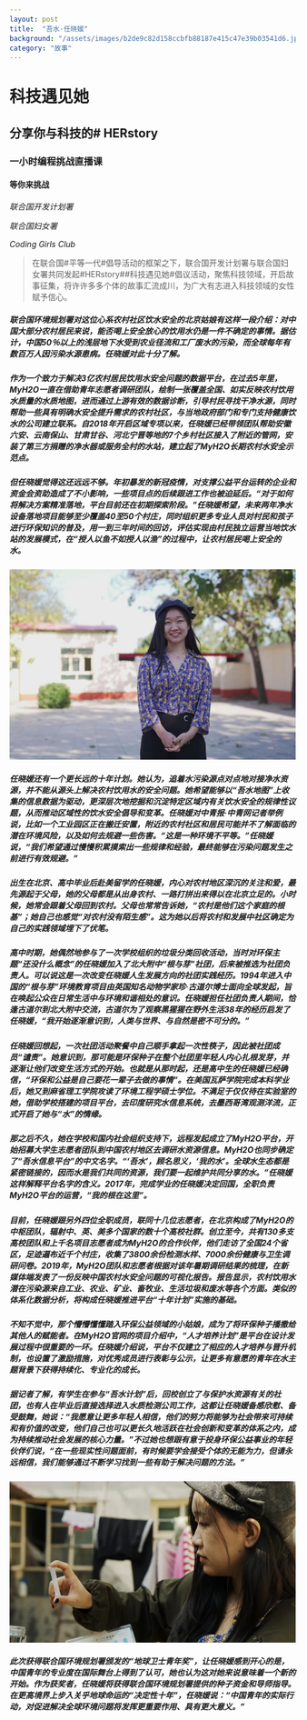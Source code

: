 ```yaml
---
layout: post
title:  "吾水·任晓媛"
background: "/assets/images/b2de9c82d158ccbfb88187e415c47e39b03541d6.jpeg"
category: "故事"
---
```


# 科技遇见她

## 分享你与科技的# HERstory

### 一小时编程挑战直播课

#### 等你来挑战

_联合国开发计划署_

_联合国妇女署_

_Coding Girls Club_

> 在联合国#平等一代#倡导活动的框架之下，联合国开发计划署与联合国妇女署共同发起#HERstory##科技遇见她#倡议活动，聚焦科技领域，开启故事征集，将许许多多个体的故事汇流成川，为广大有志进入科技领域的女性赋予信心。

##### 联合国环境规划署对这位心系农村社区饮水安全的北京姑娘有这样一段介绍：对中国大部分农村居民来说，能否喝上安全放心的饮用水仍是一件不确定的事情。据估计，中国50％以上的浅层地下水受到农业径流和工厂废水的污染，而全球每年有数百万人因污染水源患病。任晓媛对此十分了解。

##### 作为一个致力于解决3亿农村居民饮用水安全问题的数据平台，在过去5年里，MyH2O一直在借助青年志愿者调研团队，绘制一张覆盖全国、如实反映农村饮用水质量的水质地图，进而通过上游有效的数据诊断，引导村民寻找干净水源，同时帮助一些具有明确水安全提升需求的农村社区，与当地政府部门和专门支持健康饮水的公司建立联系。自2018年开启区域专项以来，任晓媛已经带领团队帮助安徽六安、云南保山、甘肃甘谷、河北宁晋等地的7个乡村社区接入了附近的管网，安装了第三方捐赠的净水器或服务全村的水站，建立起了MyH2O长期农村水安全示范点。

##### 但任晓媛觉得这还远远不够。年初暴发的新冠疫情，对支撑公益平台运转的企业和资金会资助造成了不小影响，一些项目点的后续跟进工作也被迫延后。“对于如何将解决方案精准落地，平台目前还在初期探索阶段。”任晓媛希望，未来两年净水设备落地项目能够至少覆盖40至50个村庄，同时组织更多专业人员对村民和孩子进行环保知识的普及，用一到三年时间的回访，评估实现由村民独立运营当地饮水站的发展模式，在“授人以鱼不如授人以渔”的过程中，让农村居民喝上安全的水。

![111](../assets/images/111.jpeg)

##### 任晓媛还有一个更长远的十年计划。她认为，追着水污染源点对点地对接净水资源，并不能从源头上解决农村饮用水的安全问题。她希望能够以“吾水地图”上收集的信息数据为驱动，更深层次地挖掘和沉淀特定区域内有关饮水安全的规律性议题，从而推动区域性的饮水安全倡导和变革。任晓媛对中青报·中青网记者举例说，比如一个工业园区正在搬迁安置，附近的农村社区和居民可能并不了解面临的潜在环境风险，以及如何去规避一些伤害。“这是一种环境不平等。”任晓媛说，“我们希望通过慢慢积累摸索出一些规律和经验，最终能够在污染问题发生之前进行有效规避。”

##### 出生在北京、高中毕业后赴美留学的任晓媛，内心对农村地区深沉的关注和爱，最先源起于父母，她的父母都是从出身农村、一路打拼出来得以在北京立足的。小时候，她常会跟着父母回到农村。父母也常常告诉她，“农村是他们这个家庭的根基”；她自己也感觉“对农村没有陌生感”。这为她以后将农村和发展中社区确定为自己的实践领域埋下了伏笔。

##### 高中时期，她偶然地参与了一次学校组织的垃圾分类回收活动，当时对环保主题“还没什么概念”的任晓媛加入了北大附中“根与芽”社团，后来被推选为社团负责人。可以说这是一次改变任晓媛人生发展方向的社团实践经历。1994年进入中国的“根与芽”环境教育项目由英国知名动物学家珍·古道尔博士面向全球发起，旨在唤起公众在日常生活中与环境和谐相处的意识。任晓媛担任社团负责人期间，恰逢古道尔到北大附中交流，古道尔为了观察黑猩猩在野外生活38年的经历启发了任晓媛，“我开始逐渐意识到，人类与世界、与自然是密不可分的。”

##### 任晓媛回想起，一次社团活动聚餐中自己顺手拿起一次性筷子，因此被社团成员“谴责”。她意识到，那可能是环保种子在整个社团里年轻人内心扎根发芽，并逐渐让他们改变生活方式的开始。也就是从那时起，还是高中生的任晓媛已经确信，“环保和公益是自己要花一辈子去做的事情”。在美国瓦萨学院完成本科学业后，她又到麻省理工学院攻读了环境工程学硕士学位。不满足于仅仅待在实验室的她，借助学校搭建的项目平台，去印度研究水信息系统，去墨西哥湾观测洋流，正式开启了她与“水”的情缘。

##### 那之后不久，她在学校和国内社会组织支持下，远程发起成立了MyH2O平台，开始招募大学生志愿者团队到中国农村地区去调研水资源信息。MyH2O也同步确定了“吾水信息平台”的中文名字。“‘吾水’，顾名思义，‘我的水’。全球水生态都是紧密链接的，因而水是我们共同的资源，我们要一起维护共同分享的水。”任晓媛这样解释平台名字的含义。2017年，完成学业的任晓媛决定回国，全职负责MyH2O平台的运营，“我的根在这里”。

##### 目前，任晓媛跟另外四位全职成员，联同十几位志愿者，在北京构成了MyH2O的中枢团队，辐射中、英、美多个国家的数十个高校社群。创立至今，共有130多支高校团队和上千名项目志愿者成为MyH2O的合作伙伴，他们走访了全国24个省区，足迹遍布近千个村庄，收集了3800余份检测水样、7000余份健康与卫生调研问卷。2019年，MyH2O团队和志愿者根据对该年暑期调研结果的梳理，在新媒体端发表了一份反映中国农村水安全问题的可视化报告。报告显示，农村饮用水潜在污染源来自工业、农业、矿业、畜牧业、生活垃圾和废水等各个方面。类似的体系化数据分析，将构成任晓媛推进平台“十年计划”实施的基础。

##### 不知不觉中，那个懵懵懂懂踏入环保公益领域的小姑娘，成为了将环保种子播撒给其他人的赋能者。在MyH2O官网的项目介绍中，“人才培养计划”是平台在设计发展过程中很重要的一环。任晓媛介绍说，平台不仅建立了相应的人才培养与晋升机制，也设置了激励措施，对优秀成员进行表彰与公示，让更多有意愿的青年在水主题背景下获得持续化、专业化的成长。

##### 据记者了解，有学生在参与“吾水计划”后，回校创立了与保护水资源有关的社团，也有人在毕业后直接选择进入水质检测公司工作，这都让任晓媛备感欣慰、备受鼓舞，她说：“我愿意让更多年轻人相信，他们的努力将能够为社会带来可持续和有价值的改变，他们自己也可以更长久地活跃在社会创新和变革的体系之内，成为持续推动社会发展的核心力量。”不过她也想跟有意于投身环保公益事业的年轻伙伴们说，“在一些现实性问题面前，有时候要学会接受个体的无能为力，但请永远相信，我们能够通过不断学习找到一些有助于解决问题的方法。”

![2020_2](../assets/images/2020_2.png)

##### 此次获得联合国环境规划署颁发的“地球卫士青年奖”，让任晓媛感到开心的是，中国青年的专业度在国际舞台上得到了认可，她也认为这对她来说意味着一个新的开始。作为获奖者，任晓媛将获得联合国环境规划署提供的种子资金和导师指导。在更高境界上步入关乎地球命运的“决定性十年”，任晓媛说：“中国青年的实际行动，对促进解决全球环境问题将发挥更重要作用、具有更大意义。”
